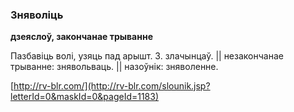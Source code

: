 ### Зняволіць
**дзеяслоў, закончанае трыванне**

Пазбавіць волі, узяць пад арышт. З. злачынцаў. || незакончанае трыванне: знявольваць. || назоўнік: зняволенне.

<a rel="author">[http://rv-blr.com/](http://rv-blr.com/slounik.jsp?letterId=0&maskId=0&pageId=1183)</a>

